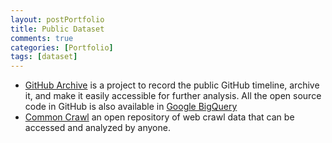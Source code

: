 ```yaml
---
layout: postPortfolio
title: Public Dataset
comments: true
categories: [Portfolio]
tags: [dataset]
---  
```



- [GitHub Archive](https://www.githubarchive.org) is a project to record the public GitHub timeline, archive it, and make it easily accessible for further analysis. All the open source code in GitHub is also available in [Google BigQuery](https://cloud.google.com/bigquery/docs/)
- [Common Crawl](http://commoncrawl.org) an open repository of web crawl data that can be accessed and analyzed by anyone.